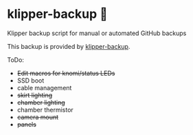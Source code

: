 # klipper-backup 💾 
Klipper backup script for manual or automated GitHub backups 

This backup is provided by [klipper-backup](https://github.com/Staubgeborener/klipper-backup).


ToDo:
- ~~Edit macros for knomi/status LEDs~~
- SSD boot
- cable management
- ~~skirt lighting~~
- ~~chamber lighting~~
- chamber thermistor
- ~~camera mount~~
- ~~panels~~
